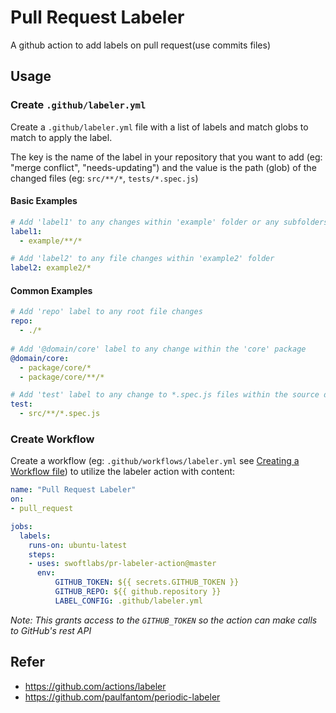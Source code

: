 # Pull Request Labeler

A github action to add labels on pull request(use commits files)

## Usage

### Create `.github/labeler.yml`

Create a `.github/labeler.yml` file with a list of labels and match globs to match to apply the label.

The key is the name of the label in your repository that you want to add (eg: "merge conflict", "needs-updating") and the value is the path (glob) of the changed files (eg: `src/**/*`, `tests/*.spec.js`)

#### Basic Examples

```yml
# Add 'label1' to any changes within 'example' folder or any subfolders
label1:
  - example/**/*

# Add 'label2' to any file changes within 'example2' folder
label2: example2/*
```

#### Common Examples

```yml
# Add 'repo' label to any root file changes
repo:
  - ./*
  
# Add '@domain/core' label to any change within the 'core' package
@domain/core:
  - package/core/*
  - package/core/**/*

# Add 'test' label to any change to *.spec.js files within the source dir
test:
  - src/**/*.spec.js
```

### Create Workflow

Create a workflow (eg: `.github/workflows/labeler.yml` see [Creating a Workflow file](https://help.github.com/en/articles/configuring-a-workflow#creating-a-workflow-file)) to utilize the labeler action with content:

```yml
name: "Pull Request Labeler"
on:
- pull_request

jobs:
  labels:
    runs-on: ubuntu-latest
    steps:
    - uses: swoftlabs/pr-labeler-action@master
      env:
          GITHUB_TOKEN: ${{ secrets.GITHUB_TOKEN }}
          GITHUB_REPO: ${{ github.repository }}
          LABEL_CONFIG: .github/labeler.yml
```

_Note: This grants access to the `GITHUB_TOKEN` so the action can make calls to GitHub's rest API_

## Refer

- https://github.com/actions/labeler
- https://github.com/paulfantom/periodic-labeler

